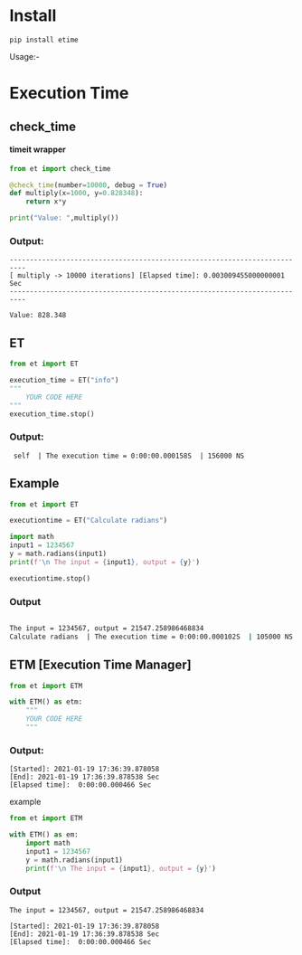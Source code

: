 # Install

```
pip install etime
```

Usage:-

# Execution Time

## check_time

#### timeit wrapper

```python
from et import check_time

@check_time(number=10000, debug = True)
def multiply(x=1000, y=0.828348):
    return x*y

print("Value: ",multiply())
```
### Output:
```
--------------------------------------------------------------------------
[ multiply -> 10000 iterations] [Elapsed time]: 0.003009455000000001 Sec
--------------------------------------------------------------------------

Value: 828.348
 ```

## ET
```python
from et import ET

execution_time = ET("info")
"""
    YOUR CODE HERE
"""
execution_time.stop()
```
### Output:
```
 self  | The execution time = 0:00:00.000158S  | 156000 NS
 ```

 ## Example 

 ```python
from et import ET

executiontime = ET("Calculate radians")

import math
input1 = 1234567
y = math.radians(input1)
print(f'\n The input = {input1}, output = {y}')

executiontime.stop()
 ````
###     Output
 ```sh

 The input = 1234567, output = 21547.258986468834
 Calculate radians  | The execution time = 0:00:00.000102S  | 105000 NS
 
 ```

## ETM [Execution Time Manager]
```python
from et import ETM

with ETM() as etm:
    """
    YOUR CODE HERE
    """
```
### Output:
```shell
[Started]: 2021-01-19 17:36:39.878058
[End]: 2021-01-19 17:36:39.878538 Sec
[Elapsed time]:  0:00:00.000466 Sec
```

example

```python
from et import ETM

with ETM() as em:
    import math
    input1 = 1234567
    y = math.radians(input1)
    print(f'\n The input = {input1}, output = {y}')
```

### Output
```
The input = 1234567, output = 21547.258986468834

[Started]: 2021-01-19 17:36:39.878058
[End]: 2021-01-19 17:36:39.878538 Sec
[Elapsed time]:  0:00:00.000466 Sec

```

